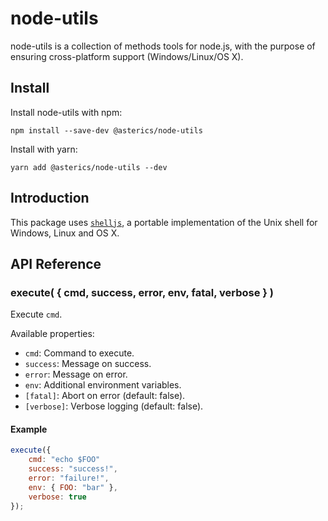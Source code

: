 # node-utils

node-utils is a collection of methods tools for node.js, with the purpose of ensuring cross-platform support (Windows/Linux/OS X).

## Install

Install node-utils with npm:

    npm install --save-dev @asterics/node-utils

Install with yarn:

    yarn add @asterics/node-utils --dev

## Introduction

This package uses [`shelljs`](https://www.npmjs.com/package/shelljs), a portable implementation of the Unix shell for Windows, Linux and OS X.

## API Reference

### execute( { cmd, success, error, env, fatal, verbose } )

Execute `cmd`.

Available properties:

* `cmd`: Command to execute.
* `success`: Message on success.
* `error`: Message on error.
* `env`: Additional environment variables.
* `[fatal]`: Abort on error (default: false).
* `[verbose]`: Verbose logging (default: false).

#### Example

```javascript
execute({
    cmd: "echo $FOO"
    success: "success!",
    error: "failure!",
    env: { FOO: "bar" },
    verbose: true
});
```